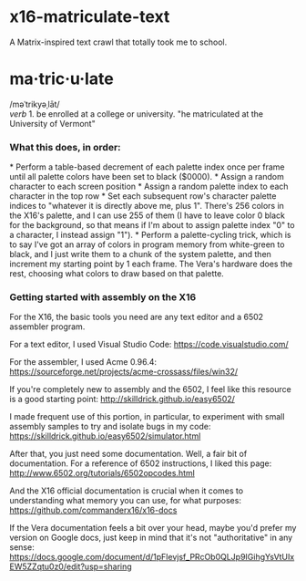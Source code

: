 # x16-matriculate-text
A Matrix-inspired text crawl that totally took me to school.

<h1>ma·tric·u·late</h1>
/məˈtrikyəˌlāt/<br>
<i>verb</i>
1. be enrolled at a college or university.
"he matriculated at the University of Vermont"

<h3>What this does, in order:</h3>
* Perform a table-based decrement of each palette index once per frame until all palette colors have been set to black ($0000).
* Assign a random character to each screen position
* Assign a random palette index to each character in the top row
* Set each subsequent row's character palette indices to "whatever it is directly above me, plus 1". There's 256 colors in the X16's palette, and I can use 255 of them (I have to leave color 0 black for the background, so that means if I'm about to assign palette index "0" to a character, I instead assign "1").
* Perform a palette-cycling trick, which is to say I've got an array of colors in program memory from white-green to black, and I just write them to a chunk of the system palette, and then increment my starting point by 1 each frame. The Vera's hardware does the rest, choosing what colors to draw based on that palette.

<h3>Getting started with assembly on the X16</h3>
For the X16, the basic tools you need are any text editor and a 6502 assembler program.

For a text editor, I used Visual Studio Code:
https://code.visualstudio.com/

For the assembler, I used Acme 0.96.4:
https://sourceforge.net/projects/acme-crossass/files/win32/

If you're completely new to assembly and the 6502, I feel like this resource is a good starting point:
http://skilldrick.github.io/easy6502/

I made frequent use of this portion, in particular, to experiment with small assembly samples to try and isolate bugs in my code:
https://skilldrick.github.io/easy6502/simulator.html

After that, you just need some documentation. Well, a fair bit of documentation. For a reference of 6502 instructions, I liked this page:
http://www.6502.org/tutorials/6502opcodes.html

And the X16 official documentation is crucial when it comes to understanding what memory you can use, for what purposes:
https://github.com/commanderx16/x16-docs

If the Vera documentation feels a bit over your head, maybe you'd prefer my version on Google docs, just keep in mind that it's not "authoritative" in any sense:
https://docs.google.com/document/d/1pFlevjsf_PRcOb0QLJp9IGihgYsVtUIxEW5ZZqtu0z0/edit?usp=sharing
